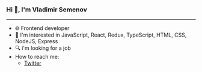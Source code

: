 <h3>Hi 👋, I'm Vladimir Semenov</h3>
<hr/>
  <div>
    <ul>
      <li>🌐 Frontend developer</li>
      <li>👀 I'm interested in JavaScript, React, Redux, TypeScript, HTML, CSS, NodeJS, Express </li>
      <li>🔍 i'm looking for a job </li>
      <li>
        How to reach me:
        <ul>
          <li> <a href="https://twitter.com/mtfbwy04">Twitter</a></li>
        </ul>
      </li>
    </ul>
  </div>
